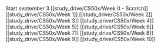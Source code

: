 Start september 3
[[study_drive/CS50x/Week 0 - Scratch]]
[[study_drive/CS50x/Week 1]]
[[study_drive/CS50x/Week 2]]
[[study_drive/CS50x/Week 3]]
[[study_drive/CS50x/Week 4]]
[[study_drive/CS50x/Week 5]]
[[study_drive/CS50x/Week 6]]
[[study_drive/CS50x/Week 7]]
[[study_drive/CS50x/Week 8]]
[[study_drive/CS50x/Week 9]]
[[study_drive/CS50x/Week 10]]
